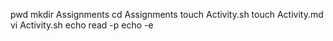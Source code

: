 pwd
mkdir Assignments
cd Assignments
touch Activity.sh
touch Activity.md
vi Activity.sh
echo 
read -p
echo -e
